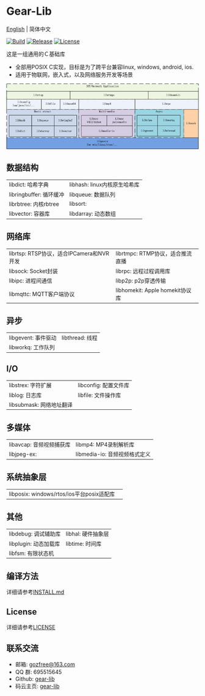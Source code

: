 # Gear-Lib

[English](README.md) | 简体中文

[![Build](https://travis-ci.org/gozfree/gear-lib.svg?branch=master)](https://travis-ci.org/gozfree/gear-lib)
[![Release](https://img.shields.io/github/release/gozfree/gear-lib.svg)](https://github.com/gozfree/gear-lib/releases)
[![License](https://img.shields.io/github/license/gozfree/gear-lib.svg)](https://github.com/gozfree/gear-lib/blob/master/LICENSE.MIT)

这是一组通用的Ｃ基础库
* 全部用POSIX C实现，目标是为了跨平台兼容linux, windows, android, ios.
* 适用于物联网，嵌入式，以及网络服务开发等场景

![struct](./build/gear-lib.png)

## 数据结构
|  |  |
|--|--|
| libdict: 哈希字典 | libhash: linux内核原生哈希库 |
| libringbuffer: 循环缓冲 | libqueue: 数据队列 |
| librbtree: 内核rbtree | libsort: |
| libvector: 容器库 | libdarray: 动态数组 |

## 网络库
|  |  |
|--|--|
| librtsp: RTSP协议，适合IPCamera和NVR开发 | librtmpc: RTMP协议，适合推流直播 |
| libsock: Socket封装 | librpc: 远程过程调用库 |
| libipc: 进程间通信 | libp2p: p2p穿透传输 |
| libmqttc: MQTT客户端协议 | libhomekit: Apple homekit协议库 |

## 异步
|  |  |
|--|--|
| libgevent: 事件驱动 | libthread: 线程 |
| libworkq: 工作队列 | |

## I/O
|  |  |
|--|--|
| libstrex: 字符扩展 | libconfig: 配置文件库 |
| liblog: 日志库 | libfile: 文件操作库 |
| libsubmask: 网络地址翻译 | |

## 多媒体
|  |  |
|--|--|
| libavcap: 音频视频捕获库 | libmp4: MP4录制解析库 |
| libjpeg-ex: | libmedia-io: 音频视频格式定义 |

## 系统抽象层
|  |  |
|--|--|
| libposix: windows/rtos/ios平台posix适配库 |

## 其他
|  |  |
|--|--|
| libdebug: 调试辅助库 | libhal: 硬件抽象层 |
| libplugin: 动态加载库 | libtime: 时间库 |
| libfsm: 有限状态机 | |

## 编译方法
详细请参考[INSTALL.md](https://github.com/gozfree/gear-lib/blob/master/INSTALL.md)

## License
详细请参考[LICENSE](https://github.com/gozfree/gear-lib/blob/master/LICENSE.MIT)

## 联系交流
* 邮箱: gozfree@163.com
* QQ 群: 695515645
* Github: [gear-lib](https://github.com/gozfree/gear-lib)
* 码云主页: [gear-lib](https://gitee.com/gozfreee/gear-lib)
